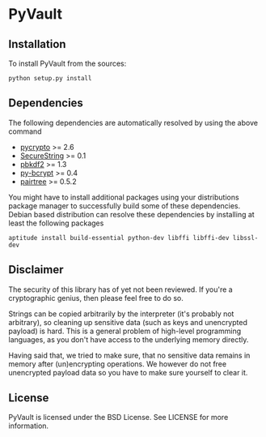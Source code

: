 # PyVault

## Installation

To install PyVault from the sources:

    python setup.py install

## Dependencies

The following dependencies are automatically resolved by using the above command

* [pycrypto](https://github.com/dlitz/pycrypto) >= 2.6
* [SecureString](https://github.com/dnet/pysecstr) >= 0.1
* [pbkdf2](https://github.com/dlitz/python-pbkdf2) >= 1.3
* [py-bcrypt](http://www.mindrot.org/projects/py-bcrypt/) >= 0.4
* [pairtree](https://github.com/benosteen/pairtree) >= 0.5.2

You might have to install additional packages using your distributions package manager
to successfully build some of these dependencies. Debian based distribution can resolve
these dependencies by installing at least the following packages

    aptitude install build-essential python-dev libffi libffi-dev libssl-dev

## Disclaimer

The security of this library has of yet not been reviewed. If you're a cryptographic
genius, then please feel free to do so.

Strings can be copied arbitrarily by the interpreter (it's probably not arbitrary), so
cleaning up sensitive data (such as keys and unencrypted payload) is hard. This
is a general problem of high-level programming languages, as you don't have access
to the underlying memory directly.

Having said that, we tried to make sure, that no sensitive data remains in memory
after (un)encrypting operations. We however do not free unencrypted payload data
so you have to make sure yourself to clear it.

## License

PyVault is licensed under the BSD License. See LICENSE for more information.
